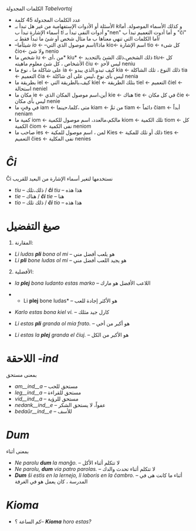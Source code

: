 الكلمات المجدولة *Tabelvortoj*
- عدد الكلمات المجدولة 45 كلمة
- الأسئلة أو الأدوات الإستفهامية من غير هل تبدأ بـ *ki*و كذلك الأسماء الموصولة. أما أسماء الإشارة تبدأ ب *ti* و أدوات النفى تبدأ بـ"nen" و أما أدوت التعميم تبدأ ب "ĉi"  أما الكلمات التي تنهي معناها ب ما مثال شخص أو شئ ما تبدأ فقط بـ*i*
- –شيئاًما *io* ← –ماذا/اسم موصول الذي التي kio← اسم الإشارة tio ← كل شىء ĉio← ولا شئ nenio
- شخص ما iu ← من ،أى* kiu* ← ذلك الشخص،ذلك الشئ بالتحديد *tiu*← كل الأشخاص ، كل شئ معلوم ماهيته ĉiu  ← ليس لأحدٍ neniu
- على شاكلة ما ، نوع ما ia ← كيف تبدو،الذي يبدو kia ← ذلك النوع ، تلك الشاكلة tia ← التعميم ĉia ← ليس بأى نوع ،ليس على أى شاكلة nenia
- بطريقة ما iel ← كيف،بالطريقة التي kiel ← بتلك الطريقة tiel ← التعميم ĉiel ← استحالة neniel
- مكان ما ie  ← أين،اسم موصول المكان الذي kie ← هناك tie ← في كل مكان ĉie ← ليس بأى مكان nenie
- في وقتٍ ما iam ← متى ،كلما،حينما kiam ← من ثمَّ tiam ← دائماً ĉiam ← أبداً neniam
- كمية ما iom ← مالكم،مالعدد، اسم موصول للكمية kiom ← تلك الكمية tiom ← كل الكمية ĉiom ← نفى الكمية  neniom
- صاحب ما ies ← لمن ، اسم موصول للمكية Kies ← ذلك أو تلك للمكية ties ← التعميم ĉies ← نفى المكلية nenies
# *Ĉi*

Ĉi نستخدمها لتغير أسماء الإشارة من البعيد للقريب

- *tiu* – ذلك،تلك      / *__ĉi__ tiu* – هذا هذه
- *tie* – هناك       / *__ĉi__ tie* – هنا 
- *tio* – ذلك تلك / *__ĉi__ tio* – هذا هذه
 

# صيغ التفضيل 

1. المقارنة:	

  - *Li ludas __pli__ bona ol mi* – هو يلعب أفضل مني 
  - *Li __pli__ bone ludas ol mi* – هو يجيد اللعب أفضل مني

2. الأفضلية:	

  - *la __plej__ bona ludanto estas marko* – اللاعب الأفضل هو مارك
  - * Li __plej__ bone ludas* – هو الأكثر إجادة للعب 


- *Karlo estas bona kiel vi.* – كارل جيد مثلك
- *Li estas __pli__ granda ol mia frato.* – هو أكبر من أخي 
- *Li estas la __plej__ granda el ĉiuj.* – هو الأكبر من الكل 

 # اللاحقة *-ind*

بمعنى مستحق 
- *am__ind__a* – مستحق للحب
- *leg__ind__a* – مستحق للقراءة
- *vid__ind__a* – مستحق للرؤية
- *nedank__ind__e* – عفواً، لا يستحق الشكر
- *bedaŭr__ind__e* –  للأسف


# *Dum* 

بمعنى أثناء
- *Ne parolu __dum__ la manĝo.* – لا تتكلم أثناء الأكل 
- *Ne parolu, __dum__ via patro parolas.* – لا تتكلم أثناء تحدث والدك
- *__Dum__ ŝi estis en la lernejo, li laboris en la ĉambro.* – أثناء ما كانت هى في المدرسة ، كان يعمل هو في الغرفة

 
# *Kioma*

- كم الساعة ؟– *__Kioma__ horo estas?*

 
